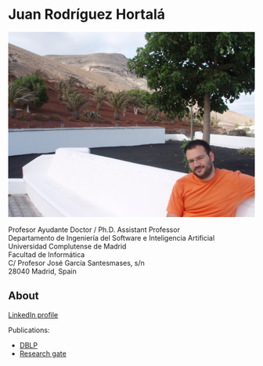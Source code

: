 # Juan Rodríguez Hortalá

![Juan Rodríguez Hortalá on vacation](imgs/me.jpg "Juan Rodríguez Hortalá on vacation")

Profesor Ayudante Doctor / Ph.D. Assistant Professor  
Departamento de Ingeniería del Software e Inteligencia Artificial  
Universidad Complutense de Madrid  
Facultad de Informática  
C/ Profesor José García Santesmases, s/n  
28040 Madrid, Spain

## About

[LinkedIn profile](https://www.linkedin.com/in/juan-rodriguez-hortala/)

Publications:

- [DBLP](https://dblp.uni-trier.de/pers/hd/r/Rodr=iacute=guez=Hortal=aacute=:Juan.html)
- [Research gate](https://www.researchgate.net/profile/Juan_Rodriguez-Hortala)
